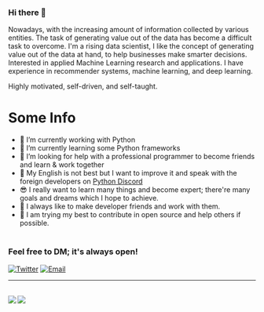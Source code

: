 ### Hi there 👋

Nowadays, with the increasing amount of information collected by various entities. The task of generating value out of the data has become a difficult task to overcome. I'm a rising data scientist, I like the concept of generating value out of the data at hand, to help businesses make smarter decisions.  Interested in applied Machine Learning research and applications. I have experience in recommender systems, machine learning, and deep learning. 

Highly motivated, self-driven, and self-taught.


# Some Info
- 🔭 I’m currently working with Python
- 🌱 I’m currently learning some Python frameworks 
- 🤔 I’m looking for help with a professional programmer to become friends and learn & work together
- 🧑 My English is not best but I want to improve it and speak with the foreign developers on [Python Discord](https://pythondiscord.com/)
- 😎 I really want to learn many things and become expert; there're many goals and dreams which I hope to achieve.
- 🙏 I always like to make developer friends and work with them.
- 👊 I am trying my best to contribute in open source and help others if possible. <br><br>


### Feel free to DM; it's always open!
[![Twitter](https://img.shields.io/badge/Twitter-252422.svg?style=for-the-badge&logo=twitter)](https://twitter.com/abdulmajedmarek)
[![Email](https://img.shields.io/badge/Email-252422.svg?style=for-the-badge&logo=gmail)](xmjoodi@gmail.com)<br>

<hr><br>
<img align="left" src="https://github-readme-stats.vercel.app/api?username=creativeself0&theme=radical&show_icons=true"/>
<img align="top" src="https://github-readme-stats.vercel.app/api/top-langs/?username=creativeself0&theme=tokyonight"/>






 

